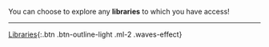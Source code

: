 You can choose to explore any __libraries__ to which you have access!

* * *

[Libraries](#all){:.btn .btn-outline-light .ml-2 .waves-effect}